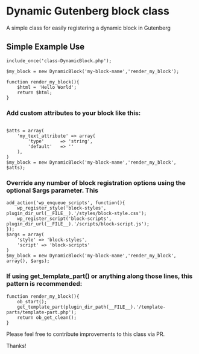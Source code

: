 # Dynamic Gutenberg block class

A simple class for easily registering a dynamic block in Gutenberg

## Simple Example Use
```
include_once('class-DynamicBlock.php');

$my_block = new DynamicBlock('my-block-name','render_my_block');

function render_my_block(){
    $html = 'Hello World';
    return $html;
}
```

### Add custom attributes to your block like this: 
```

$atts = array(
    'my_text_attribute' => array(
        'type'		=> 'string',
        'default'	=> ''
    ),
)
$my_block = new DynamicBlock('my-block-name','render_my_block', $atts);

```

### Override any number of block registration options using the optional $args parameter. This
```
add_action('wp_enqueue_scripts', function(){
    wp_register_style('block-styles', plugin_dir_url(__FILE__).'/styles/block-style.css');
    wp_register_script('block-scripts', plugin_dir_url(__FILE__).'/scripts/block-script.js');
});
$args = array(
    'style' => 'block-styles',
    'script' => 'block-scripts'
)
$my_block = new DynamicBlock('my-block-name','render_my_block', array(), $args);

```


### If using get_template_part() or anything along those lines, this pattern is recommended:
```
function render_my_block(){
    ob_start();
    get_template_part(plugin_dir_path(__FILE__).'/template-parts/template-part.php');
    return ob_get_clean();
}
```

Please feel free to contribute improvements to this class via PR.

Thanks!
